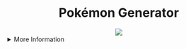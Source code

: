 <div align="center">
<h1>Pokémon Generator</h1>
<a href='https://huggingface.co/spaces/InstantX/InstantID'><img src='https://img.shields.io/badge/%F0%9F%A4%97%20Hugging%20Face-Spaces-blue'></a>
</div>



<details>
<summary>More Information</summary>

# Development

## Installation

### Environment Setup
```sh
conda env create -f stylegan-xl/environment.yml

conda install pandas pillow tdqm
pip install selenium undetected-chromedriver
```

## Preparing Dataset

### Crawling Pokémon images : `crawling.py`
- GUI 환경에서 실행하기를 권장
- 웹 사이트에서 총 1025장의 이미지를 크롤링 : https://www.pokemon.com/us/pokedex
- 수집한 이미지를 1024x1024 해상도로 resize 후 저장
- 속성(type) 정보를 표로 정리하여 `info.csv` 파일으로 저장

## Feature Extraction

### Run inversion of the dataset : `run_inversion_custom.py`
- StyleGAN-XL 기반의 inversion 진행
- PTI 옵션을 적용하지 않을 때, 범용성이 더 높음.

## Inference

### Generate a Pokémon image
- base 포켓몬 이미지를 먼저 생성한 후, 이를 기반으로 class 정보(feature)를 조금씩 수정하면서 편집

# To-Do List
- huggingspace 코드 상에서 zeroGPU 적용
- 데모 스크린샷 첨부
- 데모 사용법 작성
- 예시 이미지 선별 후 첨부
</details>